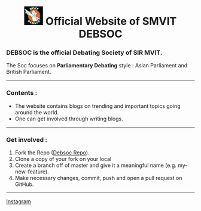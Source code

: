 # <div align="center"> <img src="img/Debsoc_logo.jpg" alt="logo" width="50"/>  Official Website of  SMVIT DEBSOC </div>
  
### **DEBSOC** is the official Debating Society of **SIR MVIT**.
The Soc focuses on **Parliamentary Debating** style : Asian Parliament and British Parliament.

* * *
### Contents :
* The website contains blogs on trending and important topics going around the world.
* One can get involved through writing blogs. 


* * *
### Get involved :

1.  Fork the Repo ([Debsoc Repo](https://github.com/MvitDebsoc/DebsocBlog)).
2.  Clone a copy of your fork on your local
3.  Create a branch off of master and give it a meaningful name (e.g. my-new-feature).
4.  Make necessary changes, commit, push and open a pull request on GitHub.

* * * 

 [Instagram](https://www.instagram.com/smvitdebsoc/) 
